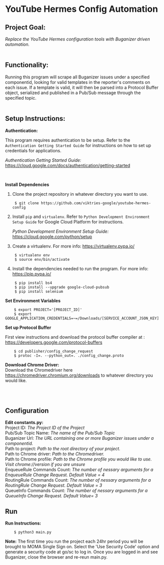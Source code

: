 # YouTube Hermes Config Automation

## **Project Goal:**
*Replace the YouTube Hermes configuration tools with Buganizer driven automation.* <br/><br/>

## Functionality:<br/>
Running this program will scrape all Buganizer issues under a specified componentid, looking for valid templates in the reporter's comments on each issue. If a template is valid, it will then be parsed into a Protocol Buffer object, serialized and published in a Pub/Sub message through the specified topic.<br/><br/>

**Setup Instructions:**
-------------------------------------------------------------------------------

**Authentication:**

This program requires authentication to be setup. Refer to the
`Authentication Getting Started Guide` for instructions on how to set up
credentials for applications.

*Authentication Getting Started Guide:*
    https://cloud.google.com/docs/authentication/getting-started
    
<br/>

**Install Dependencies**

1. Clone the project repository in whatever directory you want to use.

        $ git clone https://github.com/viktries-google/youtube-hermes-config
        
2. Install `pip` and `virtualenv`. Refer to `Python Development Environment Setup Guide` for Google Cloud Platform for instructions.

   *Python Development Environment Setup Guide:* https://cloud.google.com/python/setup

3. Create a virtualenv. For more info: https://virtualenv.pypa.io/

        $ virtualenv env
        $ source env/bin/activate

4. Install the dependencies needed to run the program. For more info: https://pip.pypa.io/

        $ pip install bs4
        $ pip install --upgrade google-cloud-pubsub
        $ pip install selenium
        
**Set Environment Variables**

        $ export PROJECT='[PROJECT_ID]'
        $ export GOOGLE_APPLICATION_CREDENTIALS=~=/Downloads/[SERVICE_ACCOUNT_JSON_KEY]
    
**Set up Protocol Buffer**

 First view instructions and download the protocol buffer compiler at : https://developers.google.com/protocol-buffers
 

        $ cd publisher/config_change_request
        $ protoc -I=. --python_out=. ./config_change.proto




**Download Chrome Driver:**<br/>
Download the Chromedriver here https://chromedriver.chromium.org/downloads to whatever directory you would like.




<br/>
<br/>

**Configuration**
-------------------------------------------------------------------------------

**Edit constants.py:**<br/>
Project ID: *The Project ID of the Project*<br/>
Pub/Sub Topic Name: *The name of the Pub/Sub Topic* <br/>
Buganizer Url: *The URL containing one or more Buganizer issues under a componentid.*<br/>
Path to project: *Path to the root directory of your project.* <br/>
Path to Chrome driver: *Path to the Chromedriver.*<br/>
Path to Chrome profile: *Path to the Chrome profile you would like to use. Visit chrome://version if you are unsure*<br/>
EnqueueRule Commands Count: *The number of nessary arguments for a EnqueueRule Change Request. Default Value = 4*<br/>
RoutingRule Commands Count: *The number of nessary arguments for a RoutingRule Change Request. Default Value = 3*<br/>
QueueInfo Commands Count: *The number of nessary arguments for a QueueInfo Change Request. Default Value= 3*<br/>

**Run**
-------------------------------------------------------------------------------

**Run Instructions:**

        $ python3 main.py


**Note:** The first time you run the project each 24hr period you will be brought to MOMA Single Sign on. Select the 'Use Security Code' option and generate a security code at go/sc to log in. Once you are logged in and see Buganizer, close the browser and re-reun main.py.

